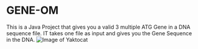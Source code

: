 # GENE-OM
This is a Java Project that gives you a valid 3 multiple ATG Gene in a DNA sequence file. IT takes one file as input and gives you the Gene Sequence in the DNA.
![Image of Yaktocat](https://octodex.github.com/images/yaktocat.png)
